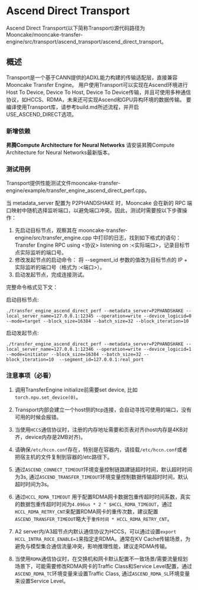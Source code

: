 # Ascend Direct Transport
Ascend Direct Transport(以下简称Transport)源代码路径为Mooncake/mooncake-transfer-engine/src/transport/ascend_transport/ascend_direct_transport。

## 概述
Transport是一个基于CANN提供的ADXL能力构建的传输适配层，直接兼容Mooncake Transfer Engine。
用户使用Transport可以实现在Ascend环境进行Host To Device, Device To Host, Device To Device传输，并且可使用多种通信协议，如HCCS、RDMA，未来还可实现Ascend和GPU异构环境的数据传输。
要编译使用Transport库，请参考build.md所述流程，并开启USE_ASCEND_DIRECT选项。

### 新增依赖
**昇腾Compute Architecture for Neural Networks**
请安装昇腾Compute Architecture for Neural Networks最新版本。

### 测试用例
Transport提供性能测试文件mooncake-transfer-engine/example/transfer_engine_ascend_direct_perf.cpp。

当 metadata_server 配置为 P2PHANDSHAKE 时，Mooncake 会在新的 RPC 端口映射中随机选择监听端口，以避免端口冲突。因此，测试时需要按以下步骤操作：
1. 先启动目标节点，观察其在 mooncake-transfer-engine/src/transfer_engine.cpp 中打印的日志，找到如下格式的语句：
Transfer Engine RPC using <协议> listening on <IP>:<实际端口>，记录目标节点实际监听的端口号。
2. 修改发起节点的启动命令： 将 --segment_id 参数的值改为目标节点的 IP + 实际监听的端口号（格式为 <IP>:<端口>）。
3. 启动发起节点，完成连接测试。

完整命令格式见下文：

启动目标节点:
```shell
./transfer_engine_ascend_direct_perf --metadata_server=P2PHANDSHAKE --local_server_name=127.0.0.1:12345 --operation=write --device_logicid=0 --mode=target --block_size=16384 --batch_size=32 --block_iteration=10
```
启动发起节点:
```shell
./transfer_engine_ascend_direct_perf --metadata_server=P2PHANDSHAKE --local_server_name=127.0.0.1:12346 --operation=write --device_logicid=1 --mode=initiator --block_size=16384 --batch_size=32 --block_iteration=10  --segment_id=127.0.0.1:real_port
```

### 注意事项（必看）
1. 调用TransferEngine initialize前需要set device, 比如`torch.npu.set_device(0)`。

2. Transport内部会建立一个host侧的tcp连接，会自动寻找可使用的端口，没有可用的时候会报错。

3. 当使用`HCCS`通信协议时，注册的内存地址需要和页表对齐(host内存是4KB对齐，device内存是2MB对齐)。

4. 请确保`/etc/hccn.conf`存在，特别是在容器内，请挂载`/etc/hccn.conf`或者把宿主机的文件复制到容器的/etc路径下。

5. 通过`ASCEND_CONNECT_TIMEOUT`环境变量控制链路建链超时时间，默认超时时间为3s, 通过`ASCEND_TRANSFER_TIMEOUT`环境变量控制数据传输超时时间，默认超时时间为3s。

6. 通过`HCCL_RDMA_TIMEOUT` 用于配置RDMA网卡数据包重传超时时间系数，真实的数据包重传超时时间为`4.096us * 2 ^ $HCCL_RDMA_TIMEOUT`，通过`HCCL_RDMA_RETRY_CNT`来配置RDMA网卡的重传次数，建议配置`ASCEND_TRANSFER_TIMEOUT`略大于`重传时间 * HCCL_RDMA_RETRY_CNT`。

7. A2 server内/A3超节点内默认通信协议为HCCS，可以通过设置`export HCCL_INTRA_ROCE_ENABLE=1`来指定走RDMA。通常在KV Cache传输场景，为避免与模型集合通信流量冲突，影响推理性能，建议走RDMA传输。

8. 当使用`RDMA`通信协议时，在交换机和网卡默认配置不一致场景/需要流量规划场景下，可能需要修改RDMA网卡的Traffic Class和Service Level配置，通过`ASCEND_RDMA_TC`环境变量来设置Traffic Class, 通过`ASCEND_RDMA_SL`环境变量来设置Service Level。

